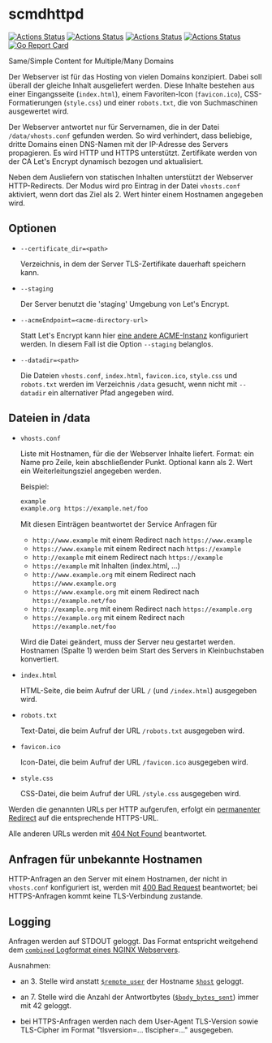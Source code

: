 # scmdhttpd

[![Actions Status](https://github.com/andreasschulze/scmdhttpd/workflows/Go%20Build/badge.svg)](https://github.com/andreasschulze/scmdhttpd/actions?query=workflow%3AGo%20Build)
[![Actions Status](https://github.com/andreasschulze/scmdhttpd/workflows/CodeQL/badge.svg)](https://github.com/andreasschulze/scmdhttpd/actions?query=workflow%3ACodeQL)
[![Actions Status](https://github.com/andreasschulze/scmdhttpd/workflows/Shellcheck/badge.svg)](https://github.com/andreasschulze/scmdhttpd/actions?query=workflow%3AShellcheck)
[![Actions Status](https://github.com/andreasschulze/scmdhttpd/workflows/Markdownlint/badge.svg)](https://github.com/andreasschulze/scmdhttpd/actions?query=workflow%3AMarkdownlint)
[![Go Report Card](https://goreportcard.com/badge/github.com/andreasschulze/scmdhttpd)](https://goreportcard.com/report/github.com/andreasschulze/scmdhttpd)

Same/Simple Content for Multiple/Many Domains

Der Webserver ist für das Hosting von vielen Domains konzipiert. Dabei soll
überall der gleiche Inhalt ausgeliefert werden. Diese Inhalte bestehen aus
einer Eingangsseite (`index.html`), einem Favoriten-Icon (`favicon.ico`),
CSS-Formatierungen (`style.css`) und einer `robots.txt`, die von Suchmaschinen
ausgewertet wird.

Der Webserver antwortet nur für Servernamen, die in der Datei
`/data/vhosts.conf` gefunden werden. So wird verhindert, dass beliebige, dritte
Domains einen DNS-Namen mit der IP-Adresse des Servers propagieren. Es wird
HTTP und HTTPS unterstützt. Zertifikate werden von der CA Let's Encrypt
dynamisch bezogen und aktualisiert.

Neben dem Ausliefern von statischen Inhalten unterstützt der Webserver
HTTP-Redirects.  Der Modus wird pro Eintrag in der Datei `vhosts.conf` aktiviert,
wenn dort das Ziel als 2. Wert hinter einem Hostnamen angegeben wird.

## Optionen

* `--certificate_dir=<path>`

  Verzeichnis, in dem der Server TLS-Zertifikate dauerhaft speichern kann.

* `--staging`

  Der Server benutzt die 'staging' Umgebung von Let's Encrypt.

* `--acmeEndpoint=<acme-directory-url>`

  Statt Let's Encrypt kann hier [eine andere ACME-Instanz](https://datatracker.ietf.org/doc/html/rfc8555#section-7.1.1)
  konfiguriert werden. In diesem Fall ist die Option `--staging` belanglos.

* `--datadir=<path>`

  Die Dateien `vhosts.conf`, `index.html`, `favicon.ico`, `style.css` und
  `robots.txt` werden im Verzeichnis `/data` gesucht, wenn nicht mit `--datadir`
  ein alternativer Pfad angegeben wird.

## Dateien in /data

* `vhosts.conf`

  Liste mit Hostnamen, für die der Webserver Inhalte liefert. Format: ein
  Name pro Zeile, kein abschließender Punkt. Optional kann als 2. Wert ein
  Weiterleitungsziel angegeben werden.

  Beispiel:

  ```txt
  example
  example.org https://example.net/foo
  ```

  Mit diesen Einträgen beantwortet der Service Anfragen für

  * `http://www.example` mit einem Redirect nach `https://www.example`
  * `https://www.example` mit einem Redirect nach `https://example`
  * `http://example` mit einem Redirect nach `https://example`
  * `https://example` mit Inhalten (index.html, ...)
  * `http://www.example.org` mit einem Redirect nach `https://www.example.org`
  * `https://www.example.org` mit einem Redirect nach `https://example.net/foo`
  * `http://example.org` mit einem Redirect nach `https://example.org`
  * `https://example.org` mit einem Redirect nach `https://example.net/foo`

  Wird die Datei geändert, muss der Server neu gestartet werden. Hostnamen
 (Spalte 1) werden beim Start des Servers in Kleinbuchstaben konvertiert.

* `index.html`

  HTML-Seite, die beim Aufruf der URL `/` (und `/index.html`) ausgegeben wird.

* `robots.txt`

  Text-Datei, die beim Aufruf der URL `/robots.txt` ausgegeben wird.

* `favicon.ico`

  Icon-Datei, die beim Aufruf der URL `/favicon.ico` ausgegeben wird.

* `style.css`

  CSS-Datei, die beim Aufruf der URL `/style.css` ausgegeben wird.

Werden die genannten URLs per HTTP aufgerufen, erfolgt ein
[permanenter Redirect](https://datatracker.ietf.org/doc/html/rfc7231#section-6.4.2)
auf die entsprechende HTTPS-URL.

Alle anderen URLs werden mit [404 Not Found](https://datatracker.ietf.org/doc/html/rfc7231#section-6.5.4)
beantwortet.

## Anfragen für unbekannte Hostnamen

HTTP-Anfragen an den Server mit einem Hostnamen, der nicht in `vhosts.conf`
konfiguriert ist, werden mit [400 Bad Request](https://datatracker.ietf.org/doc/html/rfc7231#section-6.5.1)
beantwortet; bei HTTPS-Anfragen kommt keine TLS-Verbindung zustande.

## Logging

Anfragen werden auf STDOUT geloggt. Das Format entspricht weitgehend dem
[`combined` Logformat eines NGINX Webservers](https://nginx.org/r/log_format).

Ausnahmen:

* an 3. Stelle wird anstatt [`$remote_user`](https://nginx.org/en/docs/http/ngx_http_core_module.html#var_remote_user)
  der Hostname [`$host`](https://nginx.org/en/docs/http/ngx_http_core_module.html#var_host)
  geloggt.

* an 7. Stelle wird die Anzahl der Antwortbytes ([`$body_bytes_sent`](https://nginx.org/en/docs/http/ngx_http_core_module.html#var_body_bytes_sent))
  immer mit 42 geloggt.

* bei HTTPS-Anfragen werden nach dem User-Agent TLS-Version sowie TLS-Cipher
  im Format "tlsversion=... tlscipher=..." ausgegeben.
